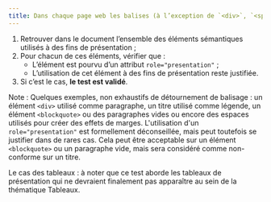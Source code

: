 ```yaml
---
title: Dans chaque page web les balises (à l’exception de `<div>`, `<span>` et `<table>`) ne doivent pas être utilisées [uniquement à des fins de présentation](#uniquement-a-des-fins-de-presentation). Cette règle est-elle respectée ?
---
```


1. Retrouver dans le document l’ensemble des éléments sémantiques utilisés à des fins de présentation ;
2. Pour chacun de ces éléments, vérifier que :
   - L’élément est pourvu d’un attribut `role="presentation"` ;
   - L’utilisation de cet élément à des fins de présentation reste justifiée.
3. Si c’est le cas, **le test est validé**.

Note : Quelques exemples, non exhaustifs de détournement de balisage : un élément `<div>` utilisé comme paragraphe, un titre utilisé comme légende, un élément `<blockquote>` ou des paragraphes vides ou encore des espaces utilisés pour créer des effets de marges.
L'utilisation d'un `role="presentation"` est formellement déconseillée, mais peut toutefois se justifier dans de rares cas. Cela peut être acceptable sur un élément `<blockquote>` ou un paragraphe vide, mais sera considéré comme non-conforme sur un titre.

Le cas des tableaux : à noter que ce test aborde les tableaux de présentation qui ne devraient finalement pas apparaître au sein de la thématique Tableaux.
